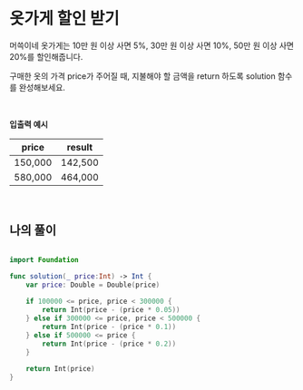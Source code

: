 옷가게 할인 받기
==================

머쓱이네 옷가게는 10만 원 이상 사면 5%, 30만 원 이상 사면 10%, 50만 원 이상 사면 20%를 할인해줍니다.      

구매한 옷의 가격 price가 주어질 때, 지불해야 할 금액을 return 하도록 solution 함수를 완성해보세요.    

</br>

**입출력 예시**

| price | result |
|---|---|
|150,000|142,500|
|580,000|464,000|

</br>

## 나의 풀이 

```swift

import Foundation

func solution(_ price:Int) -> Int {
    var price: Double = Double(price)
    
    if 100000 <= price, price < 300000 {
        return Int(price - (price * 0.05))
    } else if 300000 <= price, price < 500000 {
        return Int(price - (price * 0.1))
    } else if 500000 <= price {
        return Int(price - (price * 0.2))
    }
    
    return Int(price)
}

```
